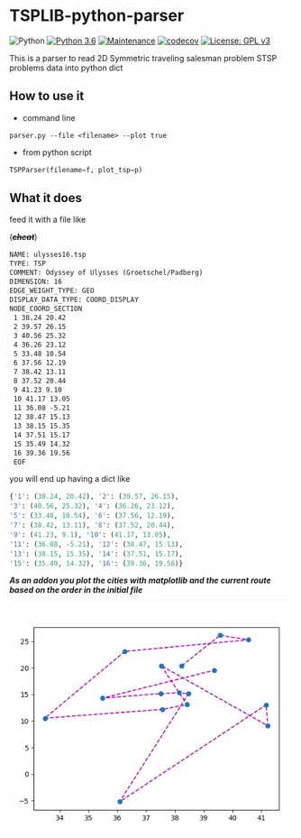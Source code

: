TSPLIB-python-parser
====================
![Python](https://img.shields.io/badge/python-3670A0?style=for-the-badge&logo=python&logoColor=ffdd54)
[![Python 3.6](https://img.shields.io/badge/python-3.6-blue.svg)](https://www.python.org/downloads/release/python-360/)
[![Maintenance](https://img.shields.io/badge/Maintained%3F-yes-green.svg)](https://GitHub.com/Naereen/StrapDown.js/graphs/commit-activity)
[![codecov](https://codecov.io/gh/tsartsaris/TSPLIB-python-parser/branch/master/graph/badge.svg?token=WHYO2U5B4S)](https://codecov.io/gh/tsartsaris/TSPLIB-python-parser)
[![License: GPL v3](https://img.shields.io/badge/License-GPLv3-blue.svg)](https://www.gnu.org/licenses/gpl-3.0)

This is a parser to read 2D Symmetric traveling salesman problem STSP problems data into python dict

## How to use it
- command line 
```commandline
parser.py --file <filename> --plot true
```
- from python script 
```python 
TSPParser(filename=f, plot_tsp=p)
```

## What it does

feed it with a file like

(***~~cheat~~***)
```commandline
NAME: ulysses16.tsp
TYPE: TSP
COMMENT: Odyssey of Ulysses (Groetschel/Padberg)
DIMENSION: 16
EDGE_WEIGHT_TYPE: GEO
DISPLAY_DATA_TYPE: COORD_DISPLAY
NODE_COORD_SECTION
 1 38.24 20.42
 2 39.57 26.15
 3 40.56 25.32
 4 36.26 23.12
 5 33.48 10.54
 6 37.56 12.19
 7 38.42 13.11
 8 37.52 20.44
 9 41.23 9.10
 10 41.17 13.05
 11 36.08 -5.21
 12 38.47 15.13
 13 38.15 15.35
 14 37.51 15.17
 15 35.49 14.32
 16 39.36 19.56
 EOF
``` 
 
you will end up having a dict like

```python 
{'1': (38.24, 20.42), '2': (39.57, 26.15),
'3': (40.56, 25.32), '4': (36.26, 23.12),
'5': (33.48, 10.54), '6': (37.56, 12.19),
'7': (38.42, 13.11), '8': (37.52, 20.44),
'9': (41.23, 9.1), '10': (41.17, 13.05),
'11': (36.08, -5.21), '12': (38.47, 15.13),
'13': (38.15, 15.35), '14': (37.51, 15.17),
'15': (35.49, 14.32), '16': (39.36, 19.56)}
 ```

***As an addon you plot the cities with matplotlib and the current route based on the order in the initial file***

![](tsp_plot.jpg)

